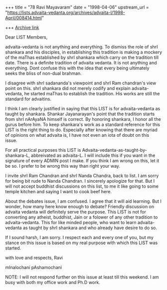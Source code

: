 +++
title = "78 Ravi Mayavaram"
date = "1998-04-06"
upstream_url = "https://lists.advaita-vedanta.org/archives/advaita-l/1998-April/008414.html"

+++
[Archive link](https://lists.advaita-vedanta.org/archives/advaita-l/1998-April/008414.html)

Dear LIST Members,

 advaita-vedanta is not anything and everything. To dismiss the role
of shrI shankara and his disciples, in establishing this tradition is
making a mockery of the maThas established by shrI shankara which
carry on the tradition till date. There is a definite tradition of
advaita vedanta. It is not anything and everything.  Dont confuse this
with the idea that every being ultimately seeks the bliss of non-dual
brahman.

I disagree with shrI sadananda's viewpoint and shrI Ram chandran's
view point on this.  shrI shankara did not merely codify and explain
advaita-vedanta, he started maThas to establish the tradition. His
works are still the standard for advaitins.


I think I am clearly justified in saying that this LIST is for
advaita-vedanta as taught by shankara.  Shankar Jayanarayan's point
that the tradition starts from shrI nArAyaNA himself is correct.  By
honoring shankara, I honor all the gurus before him. To keep
shankara's work as a standard reference for this LIST is
the right thing to do.  Especially after knowing that there are myriad
of opinions on what advaita is, I have not even an iota of doubt on
this issue.

For all practical purposes this LIST is
Advaita-vedanta-as-taught-by-shankara-L, abbreivated as advaita-L. I
will include this if you want in the signature of every ADMIN post I
make. If you think I am wrong on this, let it be so. I prefer to be
wrong this way than right your way.


I invite shrI Ram Chandran and shrI Nanda Chandra, back to list. I am
sorry for being bit rude to Nanda Chandran.  I sincerely apologize for
that. But I will not accept buddhist discussions on this list, to me
it like going to some temple kitchen and saying I want to cook beef
here.

About the debates issue, I am confused. I agree that  it will aid
learning. But I wonder, how many here know enough to debate?  Friendly
discussion on advaita vedanta will  definitely serve the purpose.
This LIST is not for converting any atheist, buddhist, Jain or a
folower of any other tradition to advaita-vedanta. This for like
minded people, who want to learn advaita-vedanta as taught by shrI
shankara and who already have desire to do so.


If I sound harsh, I am sorry. I respect each and every one of you, but
my stance on this issue is based on my real purpose with which this
LIST was started.


with love and respects,
Ravi

mInalochani pAshamochani

NOTE: I will not respond further on this issue at least till this
weekend. I am busy with both my office work and Ph.D work.

